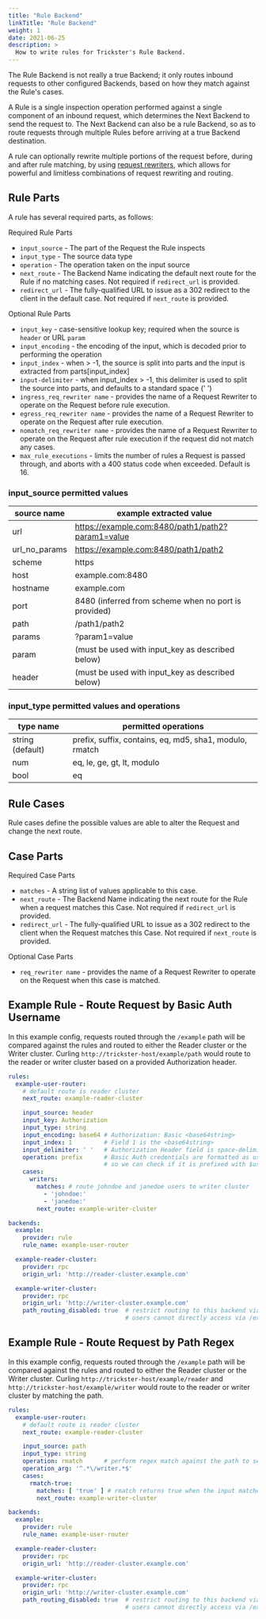 ```yaml
---
title: "Rule Backend"
linkTitle: "Rule Backend"
weight: 1
date: 2021-06-25
description: >
  How to write rules for Trickster's Rule Backend.
---
```



The Rule Backend is not really a true Backend; it only routes inbound requests to other configured Backends, based on how they match against the Rule's cases.

A Rule is a single inspection operation performed against a single component of an inbound request, which determines the Next Backend to send the request to. The Next Backend can also be a rule Backend, so as to route requests through multiple Rules before arriving at a true Backend destination.

A rule can optionally rewrite multiple portions of the request before, during and after rule matching, by using [request rewriters](/docs/paths/request-rewriters/), which allows for powerful and limitless combinations of request rewriting and routing.

## Rule Parts

A rule has several required parts, as follows:

Required Rule Parts

- `input_source` - The part of the Request the Rule inspects
- `input_type` - The source data type
- `operation` - The operation taken on the input source
- `next_route` - The Backend Name indicating the default next route for the Rule if no matching cases. Not required if `redirect_url` is provided.
- `redirect_url` - The fully-qualified URL to issue as a 302 redirect to the client in the default case. Not required if `next_route` is provided.

Optional Rule Parts

- `input_key` - case-sensitive lookup key; required when the source is `header` or URL `param`
- `input_encoding` - the encoding of the input, which is decoded prior to performing the operation
- `input_index` - when > -1, the source is split into parts and the input is extracted from parts\[input_index\]
- `input-delimiter` - when input_index > -1, this delimiter is used to split the source into parts, and defaults to a standard space (' ')
- `ingress_req_rewriter name` - provides the name of a Request Rewriter to operate on the Request before rule execution.
- `egress_req_rewriter name` - provides the name of a Request Rewriter to operate on the Request after rule execution.
- `nomatch_req_rewriter name` - provides the name of a Request Rewriter to operate on the Request after rule execution if the request did not match any cases.
- `max_rule_executions` - limits the number of rules a Request is passed through, and aborts with a 400 status code when exceeded. Default is 16.

### input_source permitted values

| source name   | example extracted value                              |
| ------------- | ---------------------------------------------------- |
| url           | <https://example.com:8480/path1/path2?param1=value>  |
| url_no_params | <https://example.com:8480/path1/path2>               |
| scheme        | https                                                |
| host          | example.com:8480                                     |
| hostname      | example.com                                          |
| port          | 8480 (inferred from scheme when no port is provided) |
| path          | /path1/path2                                         |
| params        | ?param1=value                                        |
| param         | (must be used with input_key as described below)     |
| header        | (must be used with input_key as described below)     |

### input_type permitted values and operations

| type name          | permitted operations  |
| ------------------ | ----------------------|
| string  (default)  | prefix, suffix, contains, eq, md5, sha1, modulo, rmatch |
| num                | eq, le, ge, gt, lt, modulo |
| bool               | eq |

## Rule Cases

Rule cases define the possible values are able to alter the Request and change the next route.

## Case Parts

Required Case Parts

- `matches` - A string list of values applicable to this case.
- `next_route` - The Backend Name indicating the  next route for the Rule when a request matches this Case. Not required if `redirect_url` is provided.
- `redirect_url` - The fully-qualified URL to issue as a 302 redirect to the client when the Request matches this Case. Not required if `next_route` is provided.

Optional Case Parts

- `req_rewriter name` - provides the name of a Request Rewriter to operate on the Request when this case is matched.

## Example Rule - Route Request by Basic Auth Username

In this example config, requests routed through the `/example` path will be compared against the rules and routed to either the Reader cluster or the Writer cluster. Curling `http://trickster-host/example/path` would route to the reader or writer cluster based on a provided Authorization header.

```yaml
rules:
  example-user-router:
    # default route is reader cluster
    next_route: example-reader-cluster

    input_source: header
    input_key: Authorization
    input_type: string
    input_encoding: base64 # Authorization: Basic <base64string>
    input_index: 1         # Field 1 is the <base64string>
    input_delimiter: ' '   # Authorization Header field is space-delimited
    operation: prefix      # Basic Auth credentials are formatted as user:pass,
                           # so we can check if it is prefixed with $user:
    cases:
      writers:
        matches: # route johndoe and janedoe users to writer cluster
          - 'johndoe:'
          - 'janedoe:'
        next_route: example-writer-cluster

backends:
  example:
    provider: rule
    rule_name: example-user-router

  example-reader-cluster:
    provider: rpc
    origin_url: 'http://reader-cluster.example.com'

  example-writer-cluster:
    provider: rpc
    origin_url: 'http://writer-cluster.example.com'
    path_routing_disabled: true  # restrict routing to this backend via rule only, so
                                 # users cannot directly access via /example-writer-cluster/
```

## Example Rule - Route Request by Path Regex

In this example config, requests routed through the `/example` path will be compared against the rules and routed to either the Reader cluster or the Writer cluster. Curling `http://trickster-host/example/reader` and `http://trickster-host/example/writer` would route to the reader or writer cluster by matching the path.

```yaml
rules:
  example-user-router:
    # default route is reader cluster
    next_route: example-reader-cluster

    input_source: path
    input_type: string
    operation: rmatch      # perform regex match against the path to see if it matches 'writer
    operation_arg: '^.*\/writer.*$'
    cases:
      rmatch-true:
        matches: [ 'true' ] # rmatch returns true when the input matches the regex; update next_route
        next_route: example-writer-cluster

backends:
  example:
    provider: rule
    rule_name: example-user-router

  example-reader-cluster:
    provider: rpc
    origin_url: 'http://reader-cluster.example.com'

  example-writer-cluster:
    provider: rpc
    origin_url: 'http://writer-cluster.example.com'
    path_routing_disabled: true  # restrict routing to this backend via rule only, so
                                 # users cannot directly access via /example-writer-cluster/
```